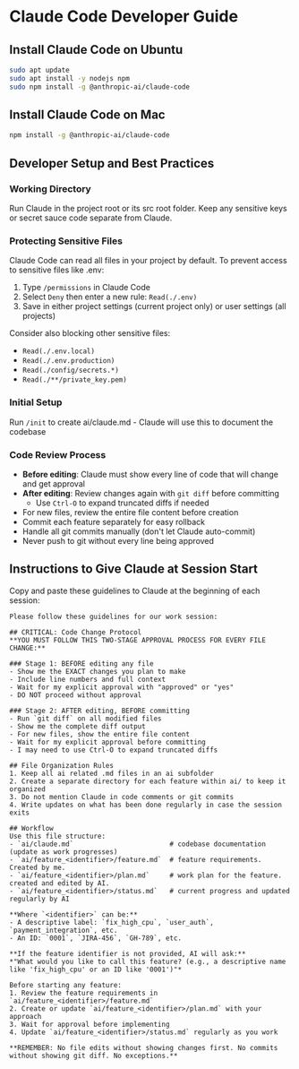 # Claude Code Developer Guide

## Install Claude Code on Ubuntu 
```bash
sudo apt update
sudo apt install -y nodejs npm
sudo npm install -g @anthropic-ai/claude-code
```

## Install Claude Code on Mac 
```bash
npm install -g @anthropic-ai/claude-code
```

## Developer Setup and Best Practices

### Working Directory
Run Claude in the project root or its src root folder. Keep any sensitive keys or secret sauce code separate from Claude.

### Protecting Sensitive Files
Claude Code can read all files in your project by default. To prevent access to sensitive files like .env:

1. Type `/permissions` in Claude Code
2. Select `Deny` then enter a new rule: `Read(./.env)`
3. Save in either project settings (current project only) or user settings (all projects)

Consider also blocking other sensitive files:
- `Read(./.env.local)`
- `Read(./.env.production)`
- `Read(./config/secrets.*)`
- `Read(./**/private_key.pem)`

### Initial Setup
Run `/init` to create ai/claude.md - Claude will use this to document the codebase

### Code Review Process
- **Before editing**: Claude must show every line of code that will change and get approval
- **After editing**: Review changes again with `git diff` before committing
  - Use `Ctrl-O` to expand truncated diffs if needed
- For new files, review the entire file content before creation
- Commit each feature separately for easy rollback
- Handle all git commits manually (don't let Claude auto-commit)
- Never push to git without every line being approved

## Instructions to Give Claude at Session Start
Copy and paste these guidelines to Claude at the beginning of each session:
```
Please follow these guidelines for our work session:

## CRITICAL: Code Change Protocol
**YOU MUST FOLLOW THIS TWO-STAGE APPROVAL PROCESS FOR EVERY FILE CHANGE:**

### Stage 1: BEFORE editing any file
- Show me the EXACT changes you plan to make
- Include line numbers and full context
- Wait for my explicit approval with "approved" or "yes"
- DO NOT proceed without approval

### Stage 2: AFTER editing, BEFORE committing
- Run `git diff` on all modified files
- Show me the complete diff output
- For new files, show the entire file content
- Wait for my explicit approval before committing
- I may need to use Ctrl-O to expand truncated diffs

## File Organization Rules
1. Keep all ai related .md files in an ai subfolder
2. Create a separate directory for each feature within ai/ to keep it organized
3. Do not mention Claude in code comments or git commits
4. Write updates on what has been done regularly in case the session exits

## Workflow
Use this file structure:
- `ai/claude.md`                        # codebase documentation (update as work progresses)
- `ai/feature_<identifier>/feature.md`  # feature requirements. Created by me.
- `ai/feature_<identifier>/plan.md`     # work plan for the feature. created and edited by AI.
- `ai/feature_<identifier>/status.md`   # current progress and updated regularly by AI

**Where `<identifier>` can be:**
- A descriptive label: `fix_high_cpu`, `user_auth`, `payment_integration`, etc.
- An ID: `0001`, `JIRA-456`, `GH-789`, etc.

**If the feature identifier is not provided, AI will ask:** 
*"What would you like to call this feature? (e.g., a descriptive name like 'fix_high_cpu' or an ID like '0001')"*

Before starting any feature:
1. Review the feature requirements in `ai/feature_<identifier>/feature.md`
2. Create or update `ai/feature_<identifier>/plan.md` with your approach
3. Wait for approval before implementing
4. Update `ai/feature_<identifier>/status.md` regularly as you work

**REMEMBER: No file edits without showing changes first. No commits without showing git diff. No exceptions.**
```
